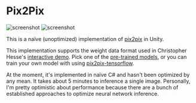 Pix2Pix
=======

![screenshot](https://i.imgur.com/wnR1jmCm.jpg)
![screenshot](https://i.imgur.com/b8I1cOWm.jpg)

This is a naïve (unoptimized) implementation of [pix2pix] in Unity.

This implementation supports the weight data format used in Christopher Hesse's
[interactive demo]. Pick one of the [pre-trained models], or you can train your
own model with using [pix2pix-tensorflow].

At the moment, it's implemented in naïve C# and hasn't been optimized by any
mean. It takes about 5 minutes to inference a single image. Personally, I'm
pretty optimistic about performance because there are a bunch of established
approaches to optimize neural network inference.

[pix2pix]: https://github.com/phillipi/pix2pix
[interactive demo]: https://affinelayer.com/pixsrv/
[pre-trained models]: https://github.com/affinelayer/pix2pix-tensorflow-models
[pix2pix-tensorflow]: https://github.com/affinelayer/pix2pix-tensorflow
